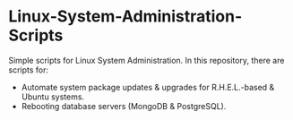 # Linux-System-Administration-Scripts
Simple scripts for Linux System Administration. In this repository, there are scripts for:

- Automate system package updates & upgrades for R.H.E.L.-based & Ubuntu systems.
- Rebooting database servers (MongoDB & PostgreSQL).
